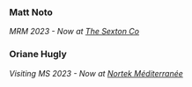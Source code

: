 ### Matt Noto
*MRM 2023 - Now at [The Sexton Co](https://thesextonco.com/)*

### Oriane Hugly
*Visiting MS 2023 - Now at [Nortek Méditerranée](https://www.nortekgroup.com/)*